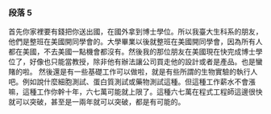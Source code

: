 ### 段落 5

首先你家裡要有錢把你送出國，在國外拿到博士學位。所以我臺大生科系的朋友，他們是整班在美國開同學會的。大學畢業以後就整班在美國開同學會，因為所有人都在美國，不去美國一點機會都沒有。然後我的那位朋友在美國現在快完成博士學位了，好像也只能當教授，除非他有辦法讓公司買走他的設計或者是產品。也是蠻賭的啦。
然後還是有一些基礎工作可以做啦，就是有些所謂的生物實驗的執行人吧。例如說什麼細胞測試、蛋白質測試或藥物測試這種。但這種工作薪水不會漲嘛，這種工作你幹十年，六七萬可能就上限了。這種六七萬在程式工程師這邊很快就可以突破，甚至是一兩年就可以突破，都是有可能的。